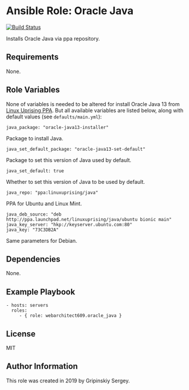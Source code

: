 Ansible Role: Oracle Java
=========

[![Build Status](https://travis-ci.org/webarchitect609/ansible-role-oracle-java.svg?branch=master)](https://travis-ci.org/webarchitect609/ansible-role-oracle-java)

Installs Oracle Java via ppa repository. 

Requirements
------------

None.


Role Variables
--------------
None of variables is needed to be altered for install Oracle Java 13 from [Linux Uprising PPA](https://launchpad.net/~linuxuprising/+archive/ubuntu/java).
But all available variables are listed below, along with default values (see `defaults/main.yml`):

    java_package: "oracle-java13-installer"

Package to install Java.

    java_set_default_package: "oracle-java13-set-default"

Package to set this version of Java used by default. 

    java_set_default: true

Whether to set this version of Java to be used by default.

    java_repo: "ppa:linuxuprising/java"

PPA for Ubuntu and Linux Mint.

    java_deb_source: "deb http://ppa.launchpad.net/linuxuprising/java/ubuntu bionic main"
    java_key_server: "hkp://keyserver.ubuntu.com:80"
    java_key: "73C3DB2A"

Same parameters for Debian.
 

Dependencies
------------

None.

Example Playbook
----------------

    - hosts: servers
      roles:
         - { role: webarchitect609.oracle_java }

License
-------

MIT

Author Information
------------------

This role was created in 2019 by Gripinskiy Sergey.
